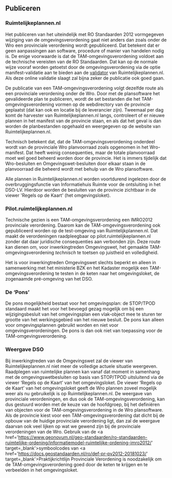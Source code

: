 ## Publiceren 

### Ruimtelijkeplannen.nl

Het publiceren van het uiteindelijk met RO Standaarden 2012 vormgegeven wijziging van de omgevingsverordening gaat niet anders dan zoals onder de Wro een provinciale verordening wordt gepubliceerd. Dat betekent dat er geen aanpassingen aan software, procedure of manier van handelen nodig is. De enige voorwaarde is dat de TAM-omgevingsverordening voldoet aan de technische vereisten van de RO Standaarden. Dat kan op de normale wijze vooraf worden getoetst door de omgevingsverordening via de optie manifest-validatie aan te bieden aan de <a href='https://www.ruimtelijkeplannen.nl/validator/validator/?' target='_blank'>validator</a> van Ruimtelijkeplannen.nl. Als deze online validatie slaagt zal bijna zeker de publicatie ook goed gaan.

De publicatie van een TAM-omgevingsverordening volgt dezelfde route als een provinciale verordening onder de Wro. Door met de plansoftware het gevalideerde plan te publiceren, wordt de set bestanden die het TAM-omgevingsverordening vormen op de webdirectory van de provincie geplaatst (dat kan ook en locatie bij de leverancier zijn). Tweemaal per dag komt de harvester van Ruimtelijkeplannen.nl langs, controleert of er nieuwe plannen in het manifest van de provincie staan, en als dat het geval is dan worden de planbestanden opgehaald en weergegeven op de website van Ruimtelijkeplannen.nl.

Technisch betekent dat, dat de TAM-omgevingsverordening onderdeel wordt van de provinciale Wro planvoorraad zoals opgenomen in het Wro-manifest. Dat heeft weinig consequenties, maar de totale planvoorraad moet wel goed beheerd worden door de provincie. Het is immers tijdelijk dat Wro-besluiten en Omgevingswet-besluiten door elkaar staan in de planvoorraad die beheerd wordt met behulp van de Wro plansoftware.

Alle plannen in Ruimtelijkeplannen.nl worden voortdurend ingelezen door de overbruggingsfunctie van Informatiehuis Ruimte voor de ontsluiting in het DSO-LV. Hierdoor worden de besluiten van de provincie zichtbaar in de viewer 'Regels op de Kaart' (het omgevingsloket). 

### Pilot.ruimtelijkeplannen.nl

Technische gezien is een TAM-omgevingsverordening een IMRO2012 provinciale verordening. Daarom kan de TAM-omgevingsverordening ook gepubliceerd worden op de test-omgeving van Ruimtelijkplannen.nl. Dat maakt de verordeningen raadpleegbaar op pilot.ruimtelijkeplannen.nl zonder dat daar juridische consequenties aan verbonden zijn. Deze route kan dienen om, voor inwerkingtreden Omgevingswet, het gemaakte TAM-omgevingsverordening <i>technisch</i> te toetsen op juistheid en volledigheid. 

Het is voor inwerkingtreden Omgevingswet slechts beperkt en alleen in samenwerking met het ministerie BZK en het Kadaster mogelijk een TAM-omgevingsverordening te testen in de keten naar het omgevingsloket, de zogenaamde pré-omgeving van het DSO. 

### De ‘Pons’

De pons mogelijkheid bestaat voor het omgevingsplan: de STOP/TPOD standaard maakt het voor het bevoegd gezag mogelijk om bij een wijzigingsbesluit van het omgevingsplan een vlak-object mee te sturen ter grootte van het werkingsgebied van het nieuwe besluit. De pons kan alleen voor omgevingsplannen gebruikt worden en niet voor omgevingsverordeningen. De pons is dan ook niet van toepassing voor de TAM-omgevingsverordening.

### Weergave DSO

Bij inwerkingtreden van de Omgevingswet zal de viewer van Ruimtelijkeplannen.nl niet meer de volledige actuele situatie weergeven. Raadplegen van ruimtelijke plannen kan vanaf dat moment in samenhang met de omgevingswetbesluiten op basis van STOP/TPOD uitsluitend via de viewer ‘Regels op de Kaart’ van het omgevingsloket.
De viewer ‘Regels op de Kaart’ van het omgevingsloket geeft de Wro plannen zoveel mogelijk weer als nu gebruikelijk is op Ruimtelijkeplannen.nl. De weergave van provinciale verordeningen, en dus ook de TAM-omgevingsverordening, kan dus gestuurd worden met de keuze van de hoofdgroep, bij het definiëren van objecten voor de TAM-omgevingsverordening in de Wro plansoftware. Als de provincie kiest voor een TAM-omgevingsverordening dat dicht bij de opbouw van de huidige provinciale verordening ligt, dan zal de weergave daarvan ook veel lijken op wat we gewend zijn bij de provinciale verordeningen van de Wro. Gebruik van de <a href='https://www.geonovum.nl/geo-standaarden/ro-standaarden-ruimtelijke-ordening/informatiemodel-ruimtelijke-ordening-imro2012/' target=_blank'>symboolcodes</a> van <a href='https://docs.geostandaarden.nl/ro/def-pr-pv2012-20181023/' target=_blank'>Praktijkrichtlijn Provinciale Verordening</a> is noodzakelijk om de TAM-omgevingsverordening goed door de keten te krijgen en te verbeelden in het omgevingsloket.

